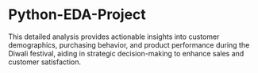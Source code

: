 # Python-EDA-Project
This detailed analysis provides actionable insights into customer demographics, purchasing behavior, and product performance during the Diwali festival, aiding in strategic decision-making to enhance sales and customer satisfaction.​
